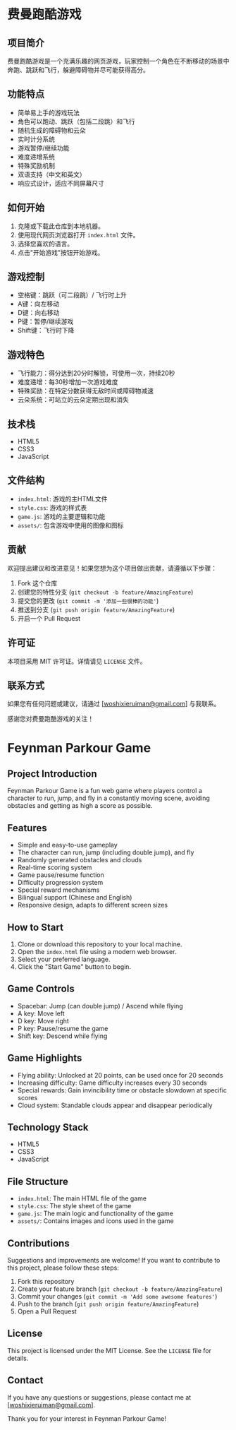 # 费曼跑酷游戏

## 项目简介

费曼跑酷游戏是一个充满乐趣的网页游戏，玩家控制一个角色在不断移动的场景中奔跑、跳跃和飞行，躲避障碍物并尽可能获得高分。

## 功能特点

- 简单易上手的游戏玩法
- 角色可以跑动、跳跃（包括二段跳）和飞行
- 随机生成的障碍物和云朵
- 实时计分系统
- 游戏暂停/继续功能
- 难度递增系统
- 特殊奖励机制
- 双语支持（中文和英文）
- 响应式设计，适应不同屏幕尺寸

## 如何开始

1. 克隆或下载此仓库到本地机器。
2. 使用现代网页浏览器打开 `index.html` 文件。
3. 选择您喜欢的语言。
4. 点击"开始游戏"按钮开始游戏。

## 游戏控制

- 空格键：跳跃（可二段跳）/ 飞行时上升
- A键：向左移动
- D键：向右移动
- P键：暂停/继续游戏
- Shift键：飞行时下降

## 游戏特色

- 飞行能力：得分达到20分时解锁，可使用一次，持续20秒
- 难度递增：每30秒增加一次游戏难度
- 特殊奖励：在特定分数获得无敌时间或障碍物减速
- 云朵系统：可站立的云朵定期出现和消失

## 技术栈

- HTML5
- CSS3
- JavaScript

## 文件结构

- `index.html`: 游戏的主HTML文件
- `style.css`: 游戏的样式表
- `game.js`: 游戏的主要逻辑和功能
- `assets/`: 包含游戏中使用的图像和图标

## 贡献

欢迎提出建议和改进意见！如果您想为这个项目做出贡献，请遵循以下步骤：

1. Fork 这个仓库
2. 创建您的特性分支 (`git checkout -b feature/AmazingFeature`)
3. 提交您的更改 (`git commit -m '添加一些很棒的功能'`)
4. 推送到分支 (`git push origin feature/AmazingFeature`)
5. 开启一个 Pull Request

## 许可证

本项目采用 MIT 许可证。详情请见 `LICENSE` 文件。

## 联系方式

如果您有任何问题或建议，请通过 [woshixieruiman@gmail.com] 与我联系。

感谢您对费曼跑酷游戏的关注！





# Feynman Parkour Game

## Project Introduction

Feynman Parkour Game is a fun web game where players control a character to run, jump, and fly in a constantly moving scene, avoiding obstacles and getting as high a score as possible.

## Features

- Simple and easy-to-use gameplay
- The character can run, jump (including double jump), and fly
- Randomly generated obstacles and clouds
- Real-time scoring system
- Game pause/resume function
- Difficulty progression system
- Special reward mechanisms
- Bilingual support (Chinese and English)
- Responsive design, adapts to different screen sizes

## How to Start

1. Clone or download this repository to your local machine.
2. Open the `index.html` file using a modern web browser.
3. Select your preferred language.
4. Click the "Start Game" button to begin.

## Game Controls

- Spacebar: Jump (can double jump) / Ascend while flying
- A key: Move left
- D key: Move right
- P key: Pause/resume the game
- Shift key: Descend while flying

## Game Highlights

- Flying ability: Unlocked at 20 points, can be used once for 20 seconds
- Increasing difficulty: Game difficulty increases every 30 seconds
- Special rewards: Gain invincibility time or obstacle slowdown at specific scores
- Cloud system: Standable clouds appear and disappear periodically

## Technology Stack

- HTML5
- CSS3
- JavaScript

## File Structure

- `index.html`: The main HTML file of the game
- `style.css`: The style sheet of the game
- `game.js`: The main logic and functionality of the game
- `assets/`: Contains images and icons used in the game

## Contributions

Suggestions and improvements are welcome! If you want to contribute to this project, please follow these steps:

1. Fork this repository
2. Create your feature branch (`git checkout -b feature/AmazingFeature`)
3. Commit your changes (`git commit -m 'Add some awesome features'`)
4. Push to the branch (`git push origin feature/AmazingFeature`)
5. Open a Pull Request

## License

This project is licensed under the MIT License. See the `LICENSE` file for details.

## Contact

If you have any questions or suggestions, please contact me at [woshixieruiman@gmail.com].

Thank you for your interest in Feynman Parkour Game!

